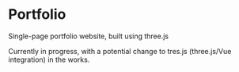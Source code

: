 # Portfolio

Single-page portfolio website, built using three.js

Currently in progress, with a potential change to tres.js (three.js/Vue integration) in the works.
